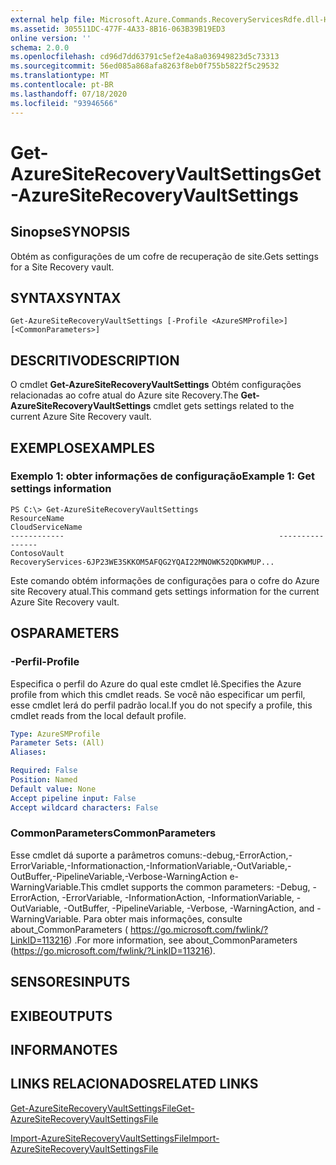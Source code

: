 ```yaml
---
external help file: Microsoft.Azure.Commands.RecoveryServicesRdfe.dll-Help.xml
ms.assetid: 305511DC-477F-4A33-8B16-063B39B19ED3
online version: ''
schema: 2.0.0
ms.openlocfilehash: cd96d7dd63791c5ef2e4a8a036949823d5c73313
ms.sourcegitcommit: 56ed085a868afa8263f8eb0f755b5822f5c29532
ms.translationtype: MT
ms.contentlocale: pt-BR
ms.lasthandoff: 07/18/2020
ms.locfileid: "93946566"
---
```

# <span data-ttu-id="9c5c4-101">Get-AzureSiteRecoveryVaultSettings</span><span class="sxs-lookup"><span data-stu-id="9c5c4-101">Get-AzureSiteRecoveryVaultSettings</span></span>

## <span data-ttu-id="9c5c4-102">Sinopse</span><span class="sxs-lookup"><span data-stu-id="9c5c4-102">SYNOPSIS</span></span>
<span data-ttu-id="9c5c4-103">Obtém as configurações de um cofre de recuperação de site.</span><span class="sxs-lookup"><span data-stu-id="9c5c4-103">Gets settings for a Site Recovery vault.</span></span>

## <span data-ttu-id="9c5c4-104">SYNTAX</span><span class="sxs-lookup"><span data-stu-id="9c5c4-104">SYNTAX</span></span>

```
Get-AzureSiteRecoveryVaultSettings [-Profile <AzureSMProfile>] [<CommonParameters>]
```

## <span data-ttu-id="9c5c4-105">DESCRITIVO</span><span class="sxs-lookup"><span data-stu-id="9c5c4-105">DESCRIPTION</span></span>
<span data-ttu-id="9c5c4-106">O cmdlet **Get-AzureSiteRecoveryVaultSettings** Obtém configurações relacionadas ao cofre atual do Azure site Recovery.</span><span class="sxs-lookup"><span data-stu-id="9c5c4-106">The **Get-AzureSiteRecoveryVaultSettings** cmdlet gets settings related to the current Azure Site Recovery vault.</span></span>

## <span data-ttu-id="9c5c4-107">EXEMPLOS</span><span class="sxs-lookup"><span data-stu-id="9c5c4-107">EXAMPLES</span></span>

### <span data-ttu-id="9c5c4-108">Exemplo 1: obter informações de configuração</span><span class="sxs-lookup"><span data-stu-id="9c5c4-108">Example 1: Get settings information</span></span>
```
PS C:\> Get-AzureSiteRecoveryVaultSettings
ResourceName                                                CloudServiceName
------------                                                ----------------
ContosoVault                                                RecoveryServices-6JP23WE3SKKOM5AFQG2YQAI22MNOWK52QDKWMUP...
```

<span data-ttu-id="9c5c4-109">Este comando obtém informações de configurações para o cofre do Azure site Recovery atual.</span><span class="sxs-lookup"><span data-stu-id="9c5c4-109">This command gets settings information for the current  Azure Site Recovery vault.</span></span>

## <span data-ttu-id="9c5c4-110">OS</span><span class="sxs-lookup"><span data-stu-id="9c5c4-110">PARAMETERS</span></span>

### <span data-ttu-id="9c5c4-111">-Perfil</span><span class="sxs-lookup"><span data-stu-id="9c5c4-111">-Profile</span></span>
<span data-ttu-id="9c5c4-112">Especifica o perfil do Azure do qual este cmdlet lê.</span><span class="sxs-lookup"><span data-stu-id="9c5c4-112">Specifies the Azure profile from which this cmdlet reads.</span></span>
<span data-ttu-id="9c5c4-113">Se você não especificar um perfil, esse cmdlet lerá do perfil padrão local.</span><span class="sxs-lookup"><span data-stu-id="9c5c4-113">If you do not specify a profile, this cmdlet reads from the local default profile.</span></span>

```yaml
Type: AzureSMProfile
Parameter Sets: (All)
Aliases: 

Required: False
Position: Named
Default value: None
Accept pipeline input: False
Accept wildcard characters: False
```

### <span data-ttu-id="9c5c4-114">CommonParameters</span><span class="sxs-lookup"><span data-stu-id="9c5c4-114">CommonParameters</span></span>
<span data-ttu-id="9c5c4-115">Esse cmdlet dá suporte a parâmetros comuns:-debug,-ErrorAction,-ErrorVariable,-Informationaction,-InformationVariable,-OutVariable,-OutBuffer,-PipelineVariable,-Verbose-WarningAction e-WarningVariable.</span><span class="sxs-lookup"><span data-stu-id="9c5c4-115">This cmdlet supports the common parameters: -Debug, -ErrorAction, -ErrorVariable, -InformationAction, -InformationVariable, -OutVariable, -OutBuffer, -PipelineVariable, -Verbose, -WarningAction, and -WarningVariable.</span></span> <span data-ttu-id="9c5c4-116">Para obter mais informações, consulte about_CommonParameters ( https://go.microsoft.com/fwlink/?LinkID=113216) .</span><span class="sxs-lookup"><span data-stu-id="9c5c4-116">For more information, see about_CommonParameters (https://go.microsoft.com/fwlink/?LinkID=113216).</span></span>

## <span data-ttu-id="9c5c4-117">SENSORES</span><span class="sxs-lookup"><span data-stu-id="9c5c4-117">INPUTS</span></span>

## <span data-ttu-id="9c5c4-118">EXIBE</span><span class="sxs-lookup"><span data-stu-id="9c5c4-118">OUTPUTS</span></span>

## <span data-ttu-id="9c5c4-119">INFORMA</span><span class="sxs-lookup"><span data-stu-id="9c5c4-119">NOTES</span></span>

## <span data-ttu-id="9c5c4-120">LINKS RELACIONADOS</span><span class="sxs-lookup"><span data-stu-id="9c5c4-120">RELATED LINKS</span></span>

[<span data-ttu-id="9c5c4-121">Get-AzureSiteRecoveryVaultSettingsFile</span><span class="sxs-lookup"><span data-stu-id="9c5c4-121">Get-AzureSiteRecoveryVaultSettingsFile</span></span>](./Get-AzureSiteRecoveryVaultSettingsFile.md)

[<span data-ttu-id="9c5c4-122">Import-AzureSiteRecoveryVaultSettingsFile</span><span class="sxs-lookup"><span data-stu-id="9c5c4-122">Import-AzureSiteRecoveryVaultSettingsFile</span></span>](./Import-AzureSiteRecoveryVaultSettingsFile.md)


